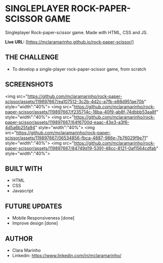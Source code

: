 # SINGLEPLAYER ROCK-PAPER-SCISSOR GAME

Singleplayer Rock-paper-scissor game. Made with HTML, CSS and JS.

**Live URL:** [https://mclaramarinho.github.io/rock-paper-scissor/]

## THE CHALLENGE
- To develop a single-player rock-paper-scissor game, from scratch


## SCREENSHOTS
<img src="https://github.com/mclaramarinho/rock-paper-scissor/assets/119897667/ea107512-3c2b-4d2c-a7fb-e88d951ae70b" style="width":"40%">
<img src="https://github.com/mclaramarinho/rock-paper-scissor/assets/119897667/f235714c-18ba-40f9-ab8f-74dbbb53aa8f" style="width":"40%">
<img src="https://github.com/mclaramarinho/rock-paper-scissor/assets/119897667/64f6700d-eaac-43e3-a3f6-4d5a6b25fa94" style="width":"40%">
<img src="https://github.com/mclaramarinho/rock-paper-scissor/assets/119897667/06534856-fbca-4887-986e-7b76029f9e71" style="width":"40%">
<img src="https://github.com/mclaramarinho/rock-paper-scissor/assets/119897667/84749d19-5391-48cc-8121-0af1564cdfab" style="width":"40%">


## BUILT WITH
 - HTML
 - CSS
 - Javascript

## FUTURE UPDATES
- Mobile Responsiveness [done]
- Improve design [done]

## AUTHOR
- Clara Marinho
- Linkedin: https://www.linkedin.com/in/mclaramarinho/ 
